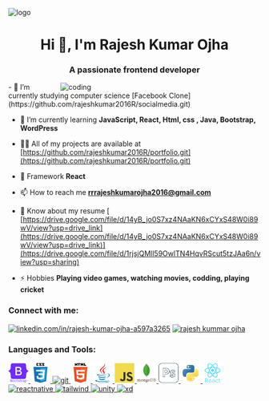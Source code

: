 ![logo](https://user-images.githubusercontent.com/39916680/132490679-1b93cc7e-d718-4410-9f43-8a5387c2cc7a.png)

<h1 align="center">Hi 👋, I'm Rajesh Kumar Ojha</h1>
<h3 align="center">A passionate frontend developer</h3>

<img align="right" width="400" alt="coding" src="https://camo.githubusercontent.com/8bf6f6d78abc81fcf9c49f10649423e73ea44bc248e83aaae8759d401c829a84/68747470733a2f2f70687973696373677572756b756c2e66696c65732e776f726470726573732e636f6d2f323031392f30322f6368617261637465722d312e676966">
- 🔭 I’m currently studying computer science [Facebook Clone](https://github.com/rajeshkumar2016R/socialmedia.git)

- 🌱 I’m currently learning **JavaScript, React, Html, css , Java, Bootstrap, WordPress**

- 👨‍💻 All of my projects are available at [https://github.com/rajeshkumar2016R/portfolio.git](https://github.com/rajeshkumar2016R/portfolio.git)

- 💬 Framework **React**

- 📫 How to reach me **rrrajeshkumarojha2016@gmail.com**

- 📄 Know about my resume [ [https://drive.google.com/file/d/14yB_jo0S7xz4NAaKN6xCYxS48W0i89wV/view?usp=drive_link](https://drive.google.com/file/d/14yB_jo0S7xz4NAaKN6xCYxS48W0i89wV/view?usp=drive_link)](https://drive.google.com/file/d/1rjsjQMll59OwlTN4HqvRScut5tzJAa6n/view?usp=sharing)

- ⚡ Hobbies **Playing video games, watching movies, codding, playing cricket**

<h3 align="left">Connect with me:</h3>
<p align="left">
<a href="https://linkedin.com/in/linkedin.com/in/rajesh-kumar-ojha-a597a3265" target="blank"><img align="center" src="https://raw.githubusercontent.com/rahuldkjain/github-profile-readme-generator/master/src/images/icons/Social/linked-in-alt.svg" alt="linkedin.com/in/rajesh-kumar-ojha-a597a3265" height="30" width="40" /></a>
<a href="https://fb.com/rajesh kummar ojha" target="blank"><img align="center" src="https://raw.githubusercontent.com/rahuldkjain/github-profile-readme-generator/master/src/images/icons/Social/facebook.svg" alt="rajesh kummar ojha" height="30" width="40" /></a>
</p>

<h3 align="left">Languages and Tools:</h3>
<p align="left"> <a href="https://getbootstrap.com" target="_blank" rel="noreferrer"> <img src="https://raw.githubusercontent.com/devicons/devicon/master/icons/bootstrap/bootstrap-plain-wordmark.svg" alt="bootstrap" width="40" height="40"/> </a> <a href="https://www.w3schools.com/css/" target="_blank" rel="noreferrer"> <img src="https://raw.githubusercontent.com/devicons/devicon/master/icons/css3/css3-original-wordmark.svg" alt="css3" width="40" height="40"/> </a> <a href="https://git-scm.com/" target="_blank" rel="noreferrer"> <img src="https://www.vectorlogo.zone/logos/git-scm/git-scm-icon.svg" alt="git" width="40" height="40"/> </a> <a href="https://www.w3.org/html/" target="_blank" rel="noreferrer"> <img src="https://raw.githubusercontent.com/devicons/devicon/master/icons/html5/html5-original-wordmark.svg" alt="html5" width="40" height="40"/> </a> <a href="https://www.java.com" target="_blank" rel="noreferrer"> <img src="https://raw.githubusercontent.com/devicons/devicon/master/icons/java/java-original.svg" alt="java" width="40" height="40"/> </a> <a href="https://developer.mozilla.org/en-US/docs/Web/JavaScript" target="_blank" rel="noreferrer"> <img src="https://raw.githubusercontent.com/devicons/devicon/master/icons/javascript/javascript-original.svg" alt="javascript" width="40" height="40"/> </a> <a href="https://www.mongodb.com/" target="_blank" rel="noreferrer"> <img src="https://raw.githubusercontent.com/devicons/devicon/master/icons/mongodb/mongodb-original-wordmark.svg" alt="mongodb" width="40" height="40"/> </a> <a href="https://www.photoshop.com/en" target="_blank" rel="noreferrer"> <img src="https://raw.githubusercontent.com/devicons/devicon/master/icons/photoshop/photoshop-line.svg" alt="photoshop" width="40" height="40"/> </a> <a href="https://www.python.org" target="_blank" rel="noreferrer"> <img src="https://raw.githubusercontent.com/devicons/devicon/master/icons/python/python-original.svg" alt="python" width="40" height="40"/> </a> <a href="https://reactjs.org/" target="_blank" rel="noreferrer"> <img src="https://raw.githubusercontent.com/devicons/devicon/master/icons/react/react-original-wordmark.svg" alt="react" width="40" height="40"/> </a> <a href="https://reactnative.dev/" target="_blank" rel="noreferrer"> <img src="https://reactnative.dev/img/header_logo.svg" alt="reactnative" width="40" height="40"/> </a> <a href="https://tailwindcss.com/" target="_blank" rel="noreferrer"> <img src="https://www.vectorlogo.zone/logos/tailwindcss/tailwindcss-icon.svg" alt="tailwind" width="40" height="40"/> </a> <a href="https://unity.com/" target="_blank" rel="noreferrer"> <img src="https://www.vectorlogo.zone/logos/unity3d/unity3d-icon.svg" alt="unity" width="40" height="40"/> </a> <a href="https://www.adobe.com/products/xd.html" target="_blank" rel="noreferrer"> <img src="https://cdn.worldvectorlogo.com/logos/adobe-xd.svg" alt="xd" width="40" height="40"/> </a> </p>
